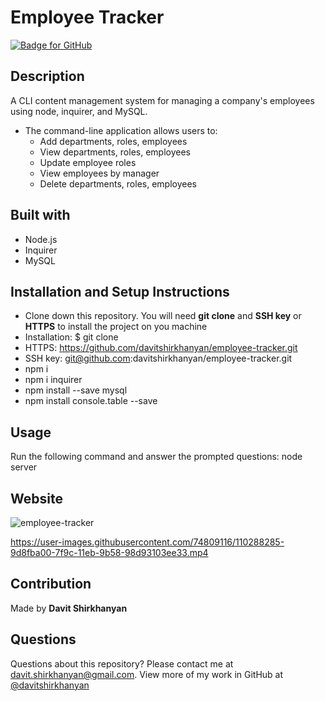 # Employee Tracker
[![Badge for GitHub](https://img.shields.io/github/languages/top/davitshirkhanyan/employee-tracker?style=flat&logo=appveyor)](https://davitshirkhanyan.github.io/employee-tracker)

## Description
A CLI content management system for managing a company's employees using node, inquirer, and MySQL.

* The command-line application allows users to:
  * Add departments, roles, employees
  * View departments, roles, employees
  * Update employee roles
  * View employees by manager
  * Delete departments, roles, employees

## Built with

* Node.js
* Inquirer
* MySQL

## Installation and Setup Instructions

* Clone down this repository. You will need **git clone** and **SSH key** or **HTTPS** to install the project on you machine
* Installation: $ git clone 
* HTTPS: https://github.com/davitshirkhanyan/employee-tracker.git
* SSH key: git@github.com:davitshirkhanyan/employee-tracker.git
* npm i
* npm i inquirer
* npm install --save mysql
* npm install console.table --save

## Usage

Run the following command and answer the prompted questions: node server

## Website


![employee-tracker](https://user-images.githubusercontent.com/74809116/110287988-3114bb00-7f9c-11eb-9f1d-b92a76212359.gif)

https://user-images.githubusercontent.com/74809116/110288285-9d8fba00-7f9c-11eb-9b58-98d93103ee33.mp4

## Contribution
Made by **Davit Shirkhanyan**

## Questions

Questions about this repository? Please contact me at [davit.shirkhanyan@gmail.com](mailto:davit.shirkhanyan@gmail.com). 
View more of my work in GitHub at [@davitshirkhanyan](https://github.com/davitshirkhanyan)
